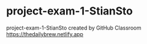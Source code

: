 # project-exam-1-StianSto
project-exam-1-StianSto created by GitHub Classroom
https://thedailybrew.netlify.app
